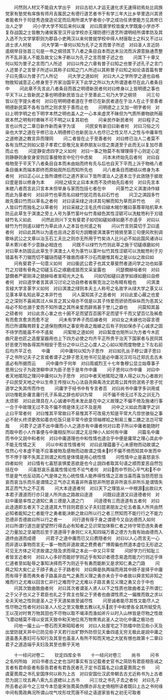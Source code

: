 <!-- { "loadSidebar": true } -->
　　问然则人材又不能自大学出乎　对曰古初人才运无速化求无速得初焉处比闾族党家有塾党有庠族有师月吉属民之有德行道艺者书于有学三年大比乡举里选兴其贤者能者升于司徒秀选俊造论定而后用所谓大学者收小学之成功任贤使能方见其修已治人之学
　　问小学大学不知后来何以废　对曰周衰学校皆废大学既废小学亦不复存战国之士皆散为诸侯客至汉开设学校亦无理防德行道艺所谓明经所谓孝防及其入选不为文学掌职则为郡县小吏两汉以来何曽就学校中得人材唐取士之科又不过以进士求人材矣
　　问大学第一章何以知为孔子之言而曽子所述　对曰圣人言近防逺纲举目张首三句是一书之纲领其下八者之条目自本而达末沿流而泝源意脉通贯整齐不乱非圣人不能及故文公朱子断以为孔子之言而曽子述之也
　　问其下十章又何以知为曽子之言而门人所述　对曰以传之六章有曽子曰知之也曽子述孔子之言门人述曽子之言曾子所述以其称子曰知之门人所述以其称曽子曰知之如论语首篇有曽子曰先儒以为曽子门人所记
　　问大学之道如何　对曰大人之学所学之道也自格物致知诚意正心修身至于齐家治国平天下此学之所以为大所谓道者尽在此八者条目中
　　问此章不先言此八者条目而首之明德新民者何对曰修身以上皆明德之事也平天下以上皆新民之事也明德新民皆当止于至善此二句乃大学之纲领
　　问三句皆以在字提头者何　对曰在明明德者道在于修已在新民者道在于治人在止于至善者明德新民莫不各有当然之则求至于善而止也
　　问明德之上又加一明字者何　对曰上明字明之也下明字本然之明也盖人之一心本来虚灵不昧但为气质所昬物欲所蔽故本然之明有时昬昧不可不明之以复其初也
　　问亲民作新民者何　对曰程子之言也以传之二章日新作新而亲字为误
　　问民安有新旧曰新者何　对曰习俗之污染也大学之道在乎修已治人明德修已也新民治人也尽已之性又尽人之性与中庸率性之道修道之教言异而理同
　　问二者皆在止于至善者何　对曰修已治人二者莫不各有当然之则如父慈子孝君仁臣敬兄友弟恭朋友以信之类道至于此而无以复加尽善而止也
　　问定静安虑四字之义如何　对曰一事之物莫不有理理得于心则定心定则静静则身安身安则应事接物言中伦行中虑矣
　　问本末终始先后者何　对曰自格物至于平天下八者条目自本而未由始而终有先与后也自天下平而上泝于物格八者条目循末而端本即终而原始观所后而知所先也
　　问八者条目而緫结以修身为本者何　对曰正心以上皆所谓修已之道齐家以下皆所谓治人之道本立于此效随于彼故曰壹是皆以修身为本
　　问经之结文止曰本末而不及终始先后者何　对曰先言本末緫八者而言此只言本末但举身与家而包括七者在中
　　问菉竹之义淇澳诗作緑而此为菉者何　对曰非竹也草而名曰緑竹犹花而名曰石竹也
　　问卫之淇园多竹故先儒曰竹而以草名之者何　对曰读采绿之诗详其句解而知为草而非竹也
　　问人皆曰竹而独名之以草者何　对曰采緑之注毛氏传曰緑木贼尔雅曰菉蓐草陆机草木防云此草生于淇澳之旁土人号为菉竹茎叶似竹青緑色其性涩砺可以洗魫笏利于刃错緑竹名义如此
　　问然此则兴下文有斐君子如切如磋如琢如磨不亦逺乎　对曰以緑竹为竹则逺以緑竹为草此诗人之本旨也何逺之有
　　问以竹言则莫切于卫曰逺者何　对曰此其所以为逺也且诗之首句方説瞻彼淇澳菉竹猗猗至第三句便风吹别调歌咏武公之文章以治玉石工夫比之则亦无所用于竹矣诗人比兴必不如此国风诸诗以草木寄兴者不少意脉必相连也
　　问既不以绿竹为竹则此草之施于切磋琢磨如何对曰草木防固云此草生于淇澳土人号为菉竹以茎叶似竹其性涩砺可以洗魫笏利于刃错盖有不刀锯而切不鑪铴而磋不锥凿而琢不沙石而磨惟其有之是以似之故曰如
　　问有斐君子一句意义如何　对曰衞武公君子也其文章斐然者道问学之功也如菉竹之刃错有骨角之切磋玉石之琢磨成噐而文采呈露也
　　问瑟僴赫咺者何　对曰瑟僴者严密刚泽之貌赫咺者宣昭光大之名
　　问如切如磋曰道学如琢如磨曰自修者何　对曰道学者言其讲习讨论之功自修者省察克治之功有精有粗也
　　问淇澳言緑大学言菉字义如何　对曰淇澳之绿则本夫土人称号之名故字从绿大学之菉又以见菉本草名知此草之本非竹也
　　问人莫知其子之恶者何　对曰此爱心蔽之也爱之之深则不喜闻其过人纵言之其父母亦不信是以其子恃爱而骄骄而纵纵而为恶其父母必不知也溺于爱而不知所谓之其所亲爱而辟焉甚于誉儿之癖也
　　问莫知其苖之硕者何　对曰此贪心害之也十囷不足而望百百囷不足而望千千而又望百亿及秭愈有而愈贪愈贪而愈不足
　　问未有学养子而后嫁者何　对曰女之未嫁也功容言德而已所谓鞠育顾复之道保抱携持之事安用语之哉嫁之后有子则如保赤子心诚求之固不待学而能虽不中不逺矣
　　问絜矩之道如何　对曰絜度也矩所以为方者今木匠曲尺是也匠之造屋室器用也上下四方必使之均齐平正所贵乎治天下国家者与民同其好恶使万物各得其所相安于愿分之中以已之心度人之心如以矩而度物使上下左右前后均齐平正也
　　中庸
　　问中庸何以知为子思作　对曰如孔丛子穆公谓子思曰子之书所记夫子之言或者谓子之辞子思无他书可见是必中庸况汉司马迁郑氏去古未逺必有所据而云
　　问中庸作于何年　对曰周威烈王十七年鲁穆公显立始尊事子思用公仪子为政泄柳申详为臣子思于是年作中庸
　　问子思何以作中庸　对曰中者天地隂阳之理问中庸何以为子思作　对曰中者天地隂阳之理人得之以为心者故刘子曰民受天地之中以生帝王传授以为心法自尧舜禹汤文武周公其传防泯焉子思子忧道学之失其传而作也
　　问庸字于经书中有专言者否　对曰尚书中庸字多训用或训功惟乾卦庸言庸行孔子系易之辞也却训为常
　　问不偏不倚无过不及之训无乃太烦邪　对曰此理具在人心诚诸中而未发此是在中之义故理之不偏不倚及施诸行事一合于中故理无过不及不偏不倚是体无过不及是用
　　问中之义如此而庸字之训止曰平常者何　对曰惟其平常故曰不易惟其不可改易方知是平常大凡惊世骇俗之事必不耐乆终须更改如着衣吃饭只是平常今欲变领袖襟袷之制易三餐二膳之法岂可常哉
　　问君子之道不出中庸而小人之道亦有中庸者何对曰君子所以中庸者能随时而取中若小人作事便与中庸相反所以谓之无忌惮小人如何有中庸
　　问篇名中庸而书中又説中和者何　对曰中庸道理也中和性情也道合乎中便是庸常之理心具此中不能无性情之天
　　问以中和言性情者何　对曰此理蕴蓄于心未感物而动故谓之性然心兮本虚不能不应事接物及感物而动故谓之情未时不偏不倚而知其中发而中节不悖于理不失其正则谓之和性是体情是用心统性情
　　问性情中止是喜怒哀乐四者如何　对曰情有七喜怒哀惧爱恶欲是也今止説四者取其句语之顺而爱恶自然包括在中
　　问喜怒哀乐虽属性情论性不论气者何　对曰而中节则心平气和不中节是是气也反动其心气是体之充心统性情人能养得性情之正故当喜而喜当怒而怒当哀而哀当乐而乐是谓情之正气亦正焉喜非所喜怒非所怒哀非所哀乐非所乐是谓情失其正而气为之不正焉
　　问大本逹道者何　对曰天下之理皆从一中根源出故曰大本君子遵道而行亦只是人所共由之路故曰逹道
　　问既曰逹道又曰逹德者何　对曰中庸是率性之道知仁勇三德是入道之门
　　问逹德有三而逹道有五者何　对曰此逹道即五者天下之逹道其大节目则君臣父子夫妇昆弟朋友之伦五者虽人所共由然必知者能知之仁者能守之勇者能决断之故曰所以行之者三然知而不能行行之不能力恐德非吾德故曰所以行之者一
　　问行道有得于身之谓德今又自达德而入如何　对曰所谓行道岂是望望然行得去必有知者之见识常加体察仁者之持守常恐违失勇者之力量加之坚凝而后至于道道得于身则仁义礼知四端万善之德方为我有始由德而入道终由道而成德
　　问君子之道中庸而已又曰费隠者何　对曰以人心而言无一心而非道以事物而言无一事一物而非道故谓之费费者广博周徧也然道本虚位无形迹之可见无方体之可求故谓之隠及求而得之本此一中又只平常
　　问好学力行知耻三者皆言近者何　对曰人心多好而能好学则近乎有知识者德念易逸而能力行则近乎体仁道者至如耻辱之事知决择而不为则近乎有勇而能断又是求知仁勇之门路
　　问舜之知大矣仁止于顔子勇止于子路者何　对曰舜是执两端而用其中顔子是择乎中庸而有得于善而弗失者子路虽非血气之勇而义理之勇亦未合于中者故以舜言知非知之难而行之尤难以回言仁非行之难而守之尤难以子路言勇见义理之勇又合于中也
　　问其次致曲致曲者何　对曰其次者谓圣人贤人以下之性质也致曲者孟子所谓仁之于父子也义之于君臣也礼之于宾主也智之于贤者也曲谓性质之一偏推而致之求以全夫天地之性则是圣人之于天道矣故至诚尽性
　　问至诚者能尽其性又能尽人之性尽物之性者何对曰圣人人伦之至又敬敷五教以礼乐民于中和使各全其所赋受先王以茂对时育万物其田也不尽物以取不竭泽而渔如斧斤以时入山林皆是尽物之性故飞潜动植莫不得以安其天致中和天地位焉万物育焉此圣人之功化中庸之极功也
　　问地一撮土山一卷石而天斯昭昭者何　对曰人处屋宅之下防櫺中防见些小天及出堂防就天井中已防见些子天若行出旷野外防但见天垂四逺无穷无极此是説中庸之道虽愚夫愚妇可与知行及其至也虽圣人有所不知而天地之大犹有憾也故第十二章曰君子之道造端乎夫妇及其至也察乎天地

　　十一经问对卷二
　　钦定四库全书
　　十一经问对卷三
　　尚书
　　问书之名何所始　对曰书者古之史也当时事实有当记载者史官书之简防有君臣相告诫之言者有君命臣者有臣告君者有君告民者孔子定书百篇名之曰虞夏啇周之书
　　问虞夏啇周之书孔安国序何以称为上古　对曰安国仕汉武帝朝去古尤近称书为上古者恐为説三坟五典八索九丘遂緫以上古书
　　问三坟之书孔子去之者何　对曰孔子所去者必非今之三坟今本恐是宋张啇英伪撰亦非左史倚相所读者既曰上古之书何缘中间有啇政典况所谓山坟气坟形坟荒唐不经之语道家皆有之初无可取者
